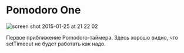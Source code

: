 # Pomodoro One

![screen shot 2015-01-25 at 21 22 02](https://cloud.githubusercontent.com/assets/1410106/5892649/41a30b5c-a4d8-11e4-99c9-f1977a04db50.png)

Первое приближение Pomodoro-таймера. Здесь хорошо видно, что setTimeout не будет работать как надо.
